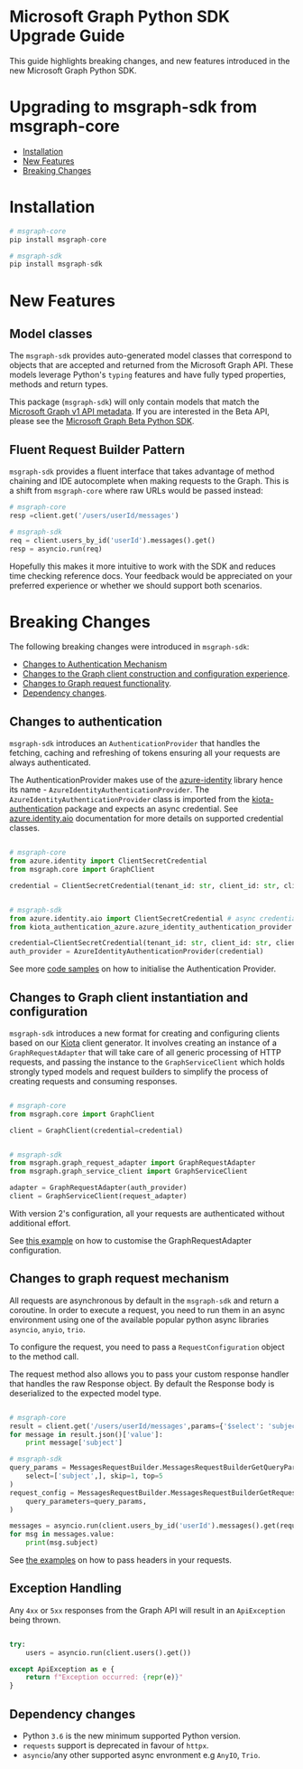 # Microsoft Graph Python SDK Upgrade Guide

This guide highlights breaking changes, and new features introduced in the new Microsoft Graph Python SDK.

# Upgrading to msgraph-sdk from msgraph-core

- [Installation](#installation)
- [New Features](#new-features)
- [Breaking Changes](#breaking-changes)

# Installation

```py
# msgraph-core
pip install msgraph-core

# msgraph-sdk
pip install msgraph-sdk
```

# New Features

## Model classes

The `msgraph-sdk` provides auto-generated model classes that correspond to objects that are accepted and returned from the Microsoft Graph API. These models leverage Python's `typing` features and have fully typed properties, methods and return types.

This package (`msgraph-sdk`) will only contain models that match the [Microsoft Graph v1 API metadata](https://graph.microsoft.com/v1.0/$metadata). If you are interested in the Beta API, please see the [Microsoft Graph Beta Python SDK](https://github.com/microsoftgraph/msgraph-sdk-beta-python).

## Fluent Request Builder Pattern
`msgraph-sdk` provides a fluent interface that takes advantage of method chaining and IDE autocomplete when making requests to the Graph. This is a shift from `msgraph-core` where raw URLs would be passed instead:

```py
# msgraph-core
resp =client.get('/users/userId/messages')

# msgraph-sdk
req = client.users_by_id('userId').messages().get()
resp = asyncio.run(req)
```

Hopefully this makes it more intuitive to work with the SDK and reduces time checking reference docs. Your feedback would be appreciated on your preferred experience or whether we should support both scenarios.

# Breaking Changes

The following breaking changes were introduced in `msgraph-sdk`:

- [Changes to Authentication Mechanism](#changes-to-authentication)
- [Changes to the Graph client construction and configuration experience](#changes-to-graph-client-instantiation-and-configuration).
- [Changes to Graph request functionality](#changes-to-graph-request-functionality).
- [Dependency changes](#dependency-changes).

## Changes to authentication
`msgraph-sdk` introduces an `AuthenticationProvider` that handles the fetching, caching and refreshing of tokens ensuring all your requests are always authenticated.

The AuthenticationProvider makes use of the [azure-identity](https://github.com/Azure/azure-sdk-for-python/tree/main/sdk/identity/azure-identity) library hence its name - `AzureIdentityAuthenticationProvider`. The `AzureIdentityAuthenticationProvider` class is imported from the [kiota-authentication](https://github.com/microsoft/kiota-authentication-azure-python) package and expects an async credential. See [azure.identity.aio](https://aka.ms/azsdk/python/identity/aio/docs) documentation for more details on supported credential classes.

```py

# msgraph-core
from azure.identity import ClientSecretCredential
from msgraph.core import GraphClient

credential = ClientSecretCredential(tenant_id: str, client_id: str, client_secret: str)


# msgraph-sdk
from azure.identity.aio import ClientSecretCredential # async credentials only
from kiota_authentication_azure.azure_identity_authentication_provider import AzureIdentityAuthenticationProvider

credential=ClientSecretCredential(tenant_id: str, client_id: str, client_secret: str)
auth_provider = AzureIdentityAuthenticationProvider(credential)
```

See more [code samples](README.md#create-an-authenticationprovider-object) on how to initialise the Authentication Provider.

## Changes to Graph client instantiation and configuration

`msgraph-sdk` introduces a new format for creating and configuring clients based on our [Kiota](https://github.com/microsoft/kiota) client generator. It involves creating an instance of a `GraphRequestAdapter` that will take care of all generic processing of HTTP requests, and passing the instance to the `GraphServiceClient` which holds strongly typed models and request builders to simplify the process of creating requests and consuming responses.

```py

# msgraph-core
from msgraph.core import GraphClient

client = GraphClient(credential=credential)


# msgraph-sdk
from msgraph.graph_request_adapter import GraphRequestAdapter
from msgraph.graph_service_client import GraphServiceClient

adapter = GraphRequestAdapter(auth_provider)
client = GraphServiceClient(request_adapter)
```
With version 2's configuration, all your requests are authenticated without additional effort.

See [this example](docs/Examples.md#creating-a-request-adapter) on how to customise the GraphRequestAdapter configuration.

## Changes to graph request mechanism

All requests are asynchronous by default in the `msgraph-sdk` and return a coroutine. In order to execute a request, you need to run them in an async environment using one of the available popular python async libraries `asyncio`, `anyio`, `trio`.

To configure the request, you need to pass a `RequestConfiguration` object to the method call.

The request method also allows you to pass your custom response handler that handles the raw Response object. By default the Response body is deserialized to the expected model type.


```py

# msgraph-core
result = client.get('/users/userId/messages',params={'$select': 'subject','$top': '5', '$skip': '1'})
for message in result.json()['value']:
    print message['subject']

# msgraph-sdk
query_params = MessagesRequestBuilder.MessagesRequestBuilderGetQueryParameters(
    select=['subject',], skip=1, top=5
)
request_config = MessagesRequestBuilder.MessagesRequestBuilderGetRequestConfiguration(
    query_parameters=query_params,
)

messages = asyncio.run(client.users_by_id('userId').messages().get(request_configuration=request_config))
for msg in messages.value:
    print(msg.subject)
```

See [the examples](docs/Examples.md) on how to pass headers in your requests.

## Exception Handling

Any `4xx` or `5xx` responses from the Graph API will result in an `ApiException` being thrown.

```py

try:
    users = asyncio.run(client.users().get())

except ApiException as e {
    return f"Exception occurred: {repr(e)}"
}
```
## Dependency changes

- Python `3.6` is the new minimum supported Python version.
- `requests` support is deprecated in favour of `httpx`.
- `asyncio`/any other supported async envronment e.g `AnyIO`, `Trio`.

